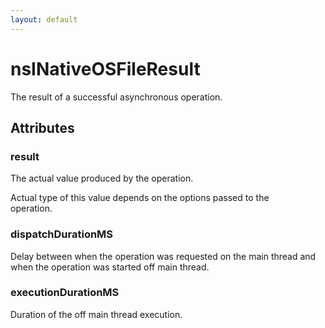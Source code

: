 ```yaml
---
layout: default
---
```


# nsINativeOSFileResult #
  
The result of a successful asynchronous operation.  
  

## Attributes ##

### result ###
  
The actual value produced by the operation.  
  
Actual type of this value depends on the options passed to the  
operation.  
  

### dispatchDurationMS ###
  
Delay between when the operation was requested on the main thread and  
when the operation was started off main thread.  
  

### executionDurationMS ###
  
Duration of the off main thread execution.  
  
